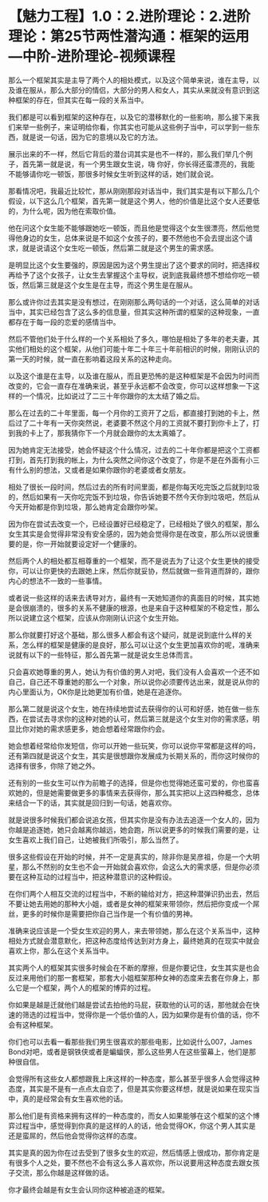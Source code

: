 # 【魅力工程】1.0：2.进阶理论：2.进阶理论：第25节两性潜沟通：框架的运用—中阶-进阶理论-视频课程

那么一个框架其实是主导了两个人的相处模式，以及这个简单来说，谁在主导，以及谁在服从，那么大部分的情侣，大部分的男人和女人，其实从来就没有意识到这种框架的存在，但其实在每一段的关系当中。

我们都是可以看到框架的这种存在，以及它的潜移默化的一些影响，那么接下来我们来举一些例子，来证明给你看，你其实也可能从这些例子当中，可以学到一些东西，就是说一句话，因为它的意境以及它的方法。

展示出来的不一样，然后它背后的潜台词其实是也不一样的，那么我们举几个例子，首先第一就是说，有一个男生跟女生说，嗨 你好，你长得还蛮漂亮的，我能不能够请你吃一顿饭，那很多时候女生听到这样的话，她们就会说。

那看情况吧，我最近比较忙，那从刚刚那段对话当中，我们其实是有以下那么几个假设，以下这么几个框架，首先第一就是这个男人，他的价值是比这个女人还要低的，为什么呢，因为他在索取价值。

他在问这个女生能不能够跟她吃一顿饭，而且他是觉得这个女生很漂亮，然后他觉得他身边的女生，总体来说是不如这个女孩子的，要不然他也不会去提出这个请求，就是说请这个女生吃一顿饭，然后第二就是这个男生的需求感。

是明显比这个女生要强的，原因是因为这个男生提出了这个要求的同时，把选择权再给予了这个女孩子，让女生去掌握这个主导权，说到底我最终想不想给你吃一顿饭，然后第三就是这个女生是在主导，而这个男生是在服从。

那么或许你过去其实是没有想过，在刚刚那么两句话的一个对话，这么简单的对话当中，其实已经包含了这么多的信息量，但其实这种所谓的框架的这种现象，一直都存在于每一段的恋爱的感情当中。

然后不管他们处于什么样的一个关系相处了多久，哪怕是相处了多年的老夫妻，其实他们相处的这个框架，从他们可能十年二十年三十年前相识的时候，刚刚认识的第一天的时候，就一直在影响着这段关系的这种走向。

以及这个谁是在主导，以及谁在服从，而且更恐怖的是这种框架是不会因为时间而改变的，它会一直存在准确来说，甚至乎永远都不会改变，你可以这样想象一下这样的一个情况，比如说过了二三十年你跟你的太太结了婚之后。

那么在过去的二十年里面，每一个月你的工资开了之后，都直接打到她的卡上，然后过了二十年有一天你突然说，老婆要不然这个月的工资就不要打到你卡上了，打到我的卡上了，那我猜你下一个月就会跟你的太太离婚了。

因为她肯定无法接受，她会怀疑这个什么情况，过去的二十年你都是把这个工资都打到，首先打到我的帐上，为什么突然之间你这个改变了，你是不是在外面有小三有什么别的想法，又或者是如果你跟你的老婆或者女朋友。

相处了很长一段时间，然后过去的所有时间里面，都是你每天吃完饭之后就到垃圾的，然后如果有一天你吃完饭不到垃圾，你告诉她要不然今天你到垃圾吧，然后从今天开始都是你到垃圾，那么她肯定会跟你吵架。

因为你在尝试去改变一个，已经设置好已经稳定了，已经相处了很久的框架，那么女生其实是会觉得非常没有安全感的，因为她会觉得你是在改变，那么所以说很重要的是，你一开始就要设定好一个健康的。

然后两个人的相处都互相尊重的一个框架，而不是说去为了让这个女生更快的接受你，可以让你更快的去跟她上床，然后你就妥协，然后就做一些背道而辞的，跟你内心的想法不一致的一些事情。

或者说一些这样的话来去诱导对方，最终有一天她知道你的真面目的时候，其实她是会很崩溃的，很多的关系不健康的根源，也是来自于这种框架的不稳定性，那么所以说建立这个框架，应该从你刚刚认识这个女生开始。

那么你就要打好这个基础，那么很多人都会有这个疑问，就是说到底什么样的关系，怎么样的框架是健康的是良好，那么可以让这个女生更加喜欢你的呢，准确来说就有以下的一些特征，那么首先第一就是说女生总体而言。

只会喜欢她尊重的男人，她认为有价值的男人对吧，我们没有人会喜欢一个还不如自己，自己还不尊重她的那么一个对象，所以说你必须要传达出来，就是说从你的内心里面认为，OK你是比她更加有价值，她是在追逐你。

那么第二就是说这个女生，她在持续地尝试去获得你的认可和好感，她在做一些东西，在尝试去寻求你的这种对她的认可，然后第三就是这个女生对你的需求感，明显比你对她的需求感更多，她会想着经常跟你约会。

她会想着经常给你发短信，你可以开她一些玩笑，你可以说你平常都是这样的吗，还有第四就是说这个女生，其实是很想跟你发展成为长期关系的，而你这时候你的选择有很多，你除了她之外。

还有别的一些女生可以作为前瞻子的选择，但是你也觉得她还蛮可爱的，你也蛮喜欢她的，但是她需要做更多的事情来去获得你，那么其实把以上这四种概念，总体来结合一下的话，其实就是回归到一句话，她喜欢你。

就是说很多时候我们都会说追女孩，但其实你是没有办法去追逐一个女人的，因为你越是追逐她，她只会越离你越远，她会跑，所以说更多的时候我们需要的是，让女生喜欢上我们自己，让她被我们所吸引，那么当然了。

很多这些假设在开始的时候，并不一定是真实的，除非你是吴彦祖，你是一个大明星，那么不然别的女生也不会一开始就会喜欢你，会这么大的需求感，但是你必须要在这种互动的过程当中，把这种潜意识的这种假设。

在你们两个人相互交流的过程当中，不断的输给对方，把这种潜弹识扔出去，然后不要让她去用她的那种大小姐，或者是女神的框架来带领你，然后把你变成一个屌丝，更多的时候你是需要把你自己当作是一个有价值的男神。

准确来说应该是一个受女生欢迎的男人，来去带领她，那么在这个关系当中，这种相处方式就会潜意默化，把这种态度给传达到对方身上，最终她真的在现实中就会喜欢上你，那么在这个关系当中。

其实两个人的框架其实很多时候会在不断的摩擦，但是你要记住，女生其实是也会反过来用他们的那一套框架，那套大小姐框架那种女神的态度来去套在你身上，那么它是一个框架，两个人的框架的博弈的过程。

你如果是越是迁就他们越是尝试去拍他的马屁，获取他的认可的话，那他就会在快速的筛选的过程当中，觉得你是一个低价值的人，因为如果你是有价值的话，你不会有这种框架。

你们也可以去看一看那些我们男生很喜欢的那些电影，比如说什么007，James Bond对吧，或者是钢铁侠或者是蝙蝠侠，那么这些男人在这些萤幕上，他们是那种很自信。

会觉得所有这些女人都想跟我上床这样的一种态度，那么甚至乎很多人会觉得这种态度，其实是不是有一点点太自恋了，但是其实你要这样想，就是说如果在现实当中，真的是经常会有女生喜欢他的话。

那么他们是有资格来拥有这样的一种态度的，而女人如果能够在这个框架的这个博弈过程当中，感觉得到你真的是这样的人的话，他会觉得OK，你这个男人其实是还是蛮屌的，然后他会觉得你这样的态度。

其实是真的因为你在过去受到了很多女生的欢迎，然后情感上很成功，那你肯定是有很多个人之处，要不然也不会有这么多人喜欢你，所以说要用这种态度去跟女孩子交流，那么你越是这样做的话。

你才最终会越是有女生会认同你这种被追逐的框架。
